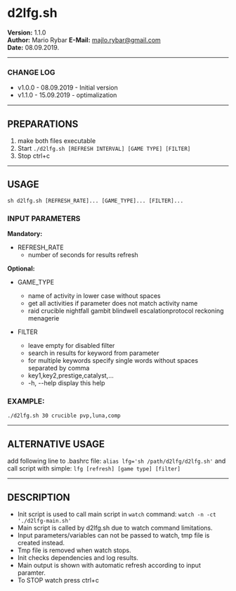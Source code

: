#  d2lfg.sh 
                       
 **Version:** 1.1.0           
**Author:** Mario Rybar 
**E-Mail:** majlo.rybar@gmail.com         
 **Date:** 08.09.2019. 

 --------------------------------------------------------------------  
### CHANGE LOG  

* v1.0.0 - 08.09.2019 - Initial version  
* v1.1.0 - 15.09.2019 - optimalization     

-------------------------------------------------------------------------------- 
## PREPARATIONS         
       
1. make both files executable         
2. Start `./d2lfg.sh [REFRESH INTERVAL] [GAME TYPE] [FILTER]`              
3. Stop ctrl+c      

------------------------------------------------------------------------------   
## USAGE 
 `sh d2lfg.sh [REFRESH_RATE]... [GAME_TYPE]... [FILTER]... `

### INPUT PARAMETERS  
**Mandatory:**  
 * REFRESH_RATE         
    - number of seconds for results refresh         
        

**Optional:**    
 * GAME_TYPE 
    - name of activity in lower case without spaces   
    - get all activities if parameter does not match activity name   
    - raid crucible nightfall gambit blindwell escalationprotocol reckoning menagerie  

 * FILTER
    - leave empty for disabled filter   
    - search in results for keyword from parameter                    
    - for multiple keywords specify single words without spaces separated by comma   
    - key1,key2,prestige,catalyst,...   
    - -h, --help display this help          
       
### EXAMPLE:                 
 `./d2lfg.sh 30 crucible pvp,luna,comp`    
 
 ---------------------------------------------------------------------------------
## ALTERNATIVE USAGE     

add following line to .bashrc file: `alias lfg='sh /path/d2lfg/d2lfg.sh'`  and call script with simple: `lfg [refresh] [game type] [filter]`        

---------------------------------------------------------------------------------

## DESCRIPTION    

- Init script is used to call main script in `watch` command:  `watch -n -ct './d2lfg-main.sh'`   
- Main script is called by d2lfg.sh due to watch command limitations.  
- Input parameters/variables can not be passed to watch, tmp file is created instead.  
- Tmp file is removed when watch stops.  
- Init checks dependencies and log results.  
- Main output is shown with automatic refresh according to input paramter.  
- To STOP watch press ctrl+c